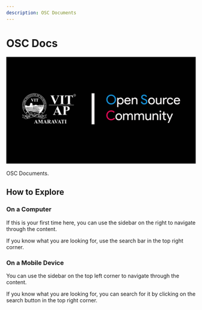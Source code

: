 ```yaml
---
description: OSC Documents
---
```


# OSC Docs

![](.gitbook/assets/logo.png)

OSC Documents.

## How to Explore

### On a Computer

If this is your first time here, you can use the sidebar on the right to navigate through the content.

If you know what you are looking for, use the search bar in the top right corner.

### On a Mobile Device

You can use the sidebar on the top left corner to navigate through the content.

If you know what you are looking for, you can search for it by clicking on the search button in the top right corner.
